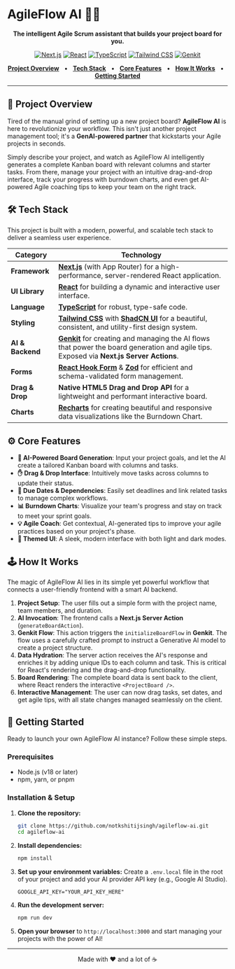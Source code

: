 # AgileFlow AI 🤖✨

<p align="center">
  <strong>The intelligent Agile Scrum assistant that builds your project board for you.</strong>
</p>

<p align="center">
  <a href="https://nextjs.org" target="_blank" rel="noopener noreferrer"><img src="https://img.shields.io/badge/Next.js-000000?style=for-the-badge&logo=nextdotjs&logoColor=white" alt="Next.js"></a>
  <a href="https://react.dev" target="_blank" rel="noopener noreferrer"><img src="https://img.shields.io/badge/React-20232A?style=for-the-badge&logo=react&logoColor=61DAFB" alt="React"></a>
  <a href="https://www.typescriptlang.org/" target="_blank" rel="noopener noreferrer"><img src="https://img.shields.io/badge/TypeScript-007ACC?style=for-the-badge&logo=typescript&logoColor=white" alt="TypeScript"></a>
  <a href="https://tailwindcss.com/" target="_blank" rel="noopener noreferrer"><img src="https://img.shields.io/badge/Tailwind_CSS-38B2AC?style=for-the-badge&logo=tailwind-css&logoColor=white" alt="Tailwind CSS"></a>
  <a href="https://firebase.google.com/docs/genkit" target="_blank" rel="noopener noreferrer"><img src="https://img.shields.io/badge/Genkit-F2B800?style=for-the-badge&logo=google-cloud&logoColor=white" alt="Genkit"></a>
</p>

<p align="center">
  <a href="#-project-overview"><strong>Project Overview</strong></a> &nbsp;&nbsp;&bull;&nbsp;&nbsp;
  <a href="#-tech-stack"><strong>Tech Stack</strong></a> &nbsp;&nbsp;&bull;&nbsp;&nbsp;
  <a href="#-core-features"><strong>Core Features</strong></a> &nbsp;&nbsp;&bull;&nbsp;&nbsp;
  <a href="#-how-it-works"><strong>How It Works</strong></a> &nbsp;&nbsp;&bull;&nbsp;&nbsp;
  <a href="#-getting-started"><strong>Getting Started</strong></a>
</p>

---

## 🚀 Project Overview

Tired of the manual grind of setting up a new project board? **AgileFlow AI** is here to revolutionize your workflow. This isn't just another project management tool; it's a **GenAI-powered partner** that kickstarts your Agile projects in seconds.

Simply describe your project, and watch as AgileFlow AI intelligently generates a complete Kanban board with relevant columns and starter tasks. From there, manage your project with an intuitive drag-and-drop interface, track your progress with burndown charts, and even get AI-powered Agile coaching tips to keep your team on the right track.

## 🛠️ Tech Stack

This project is built with a modern, powerful, and scalable tech stack to deliver a seamless user experience.

| Category          | Technology                                                                                                                                                                                            |
| ----------------- | ----------------------------------------------------------------------------------------------------------------------------------------------------------------------------------------------------- |
| **Framework** | [**Next.js**](https://nextjs.org/) (with App Router) for a high-performance, server-rendered React application.                                                                                         |
| **UI Library** | [**React**](https://react.dev/) for building a dynamic and interactive user interface.                                                                                                                  |
| **Language** | [**TypeScript**](https://www.typescriptlang.org/) for robust, type-safe code.                                                                                                                           |
| **Styling** | [**Tailwind CSS**](https://tailwindcss.com/) with [**ShadCN UI**](https://ui.shadcn.com/) for a beautiful, consistent, and utility-first design system.                                                    |
| **AI & Backend** | [**Genkit**](https://firebase.google.com/docs/genkit) for creating and managing the AI flows that power the board generation and agile tips. Exposed via **Next.js Server Actions**.                     |
| **Forms** | [**React Hook Form**](https://react-hook-form.com/) & [**Zod**](https://zod.dev/) for efficient and schema-validated form management.                                                                      |
| **Drag & Drop** | **Native HTML5 Drag and Drop API** for a lightweight and performant interactive board.                                                                                                                |
| **Charts** | [**Recharts**](https://recharts.org/) for creating beautiful and responsive data visualizations like the Burndown Chart.                                                                                |

## ⚙️ Core Features

- **🧠 AI-Powered Board Generation**: Input your project goals, and let the AI create a tailored Kanban board with columns and tasks.
- **✋ Drag & Drop Interface**: Intuitively move tasks across columns to update their status.
- **📅 Due Dates & Dependencies**: Easily set deadlines and link related tasks to manage complex workflows.
- **📊 Burndown Charts**: Visualize your team's progress and stay on track to meet your sprint goals.
- **💡 Agile Coach**: Get contextual, AI-generated tips to improve your agile practices based on your project's phase.
- **🎨 Themed UI**: A sleek, modern interface with both light and dark modes.

## 🕹️ How It Works

The magic of AgileFlow AI lies in its simple yet powerful workflow that connects a user-friendly frontend with a smart AI backend.

1.  **Project Setup**: The user fills out a simple form with the project name, team members, and duration.
2.  **AI Invocation**: The frontend calls a **Next.js Server Action** (`generateBoardAction`).
3.  **Genkit Flow**: This action triggers the `initializeBoardFlow` in **Genkit**. The flow uses a carefully crafted prompt to instruct a Generative AI model to create a project structure.
4.  **Data Hydration**: The server action receives the AI's response and enriches it by adding unique IDs to each column and task. This is critical for React's rendering and the drag-and-drop functionality.
5.  **Board Rendering**: The complete board data is sent back to the client, where React renders the interactive `<ProjectBoard />`.
6.  **Interactive Management**: The user can now drag tasks, set dates, and get agile tips, with all state changes managed seamlessly on the client.

## 🚀 Getting Started

Ready to launch your own AgileFlow AI instance? Follow these simple steps.

### Prerequisites

- Node.js (v18 or later)
- npm, yarn, or pnpm

### Installation & Setup

1.  **Clone the repository:**
    ```bash
    git clone https://github.com/notkshitijsingh/agileflow-ai.git
    cd agileflow-ai
    ```

2.  **Install dependencies:**
    ```bash
    npm install
    ```

3.  **Set up your environment variables:**
    Create a `.env.local` file in the root of your project and add your AI provider API key (e.g., Google AI Studio).
    ```
    GOOGLE_API_KEY="YOUR_API_KEY_HERE"
    ```

4.  **Run the development server:**
    ```bash
    npm run dev
    ```

5.  **Open your browser** to `http://localhost:3000` and start managing your projects with the power of AI!

---

<p align="center">
  Made with ❤️ and a lot of ☕
</p>
